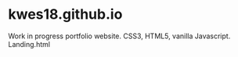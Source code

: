 # kwes18.github.io
Work in progress portfolio website. CSS3, HTML5, vanilla Javascript.
Landing.html 
